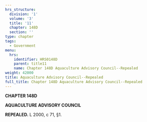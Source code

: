 ```yaml
---
hrs_structure:
  division: '1'
  volume: '3'
  title: '11'
  chapter: 148D
  section: ''
type: chapter
tags:
  - Government
menu:
  hrs:
    identifier: HRS0148D
    parent: title11
    name: Chapter 148D Aquaculture Advisory Council--Repealed
weight: 42000
title: Aquaculture Advisory Council--Repealed
full_title: Chapter 148D Aquaculture Advisory Council--Repealed
---
```

**CHAPTER 148D**

**AQUACULTURE ADVISORY COUNCIL**

**REPEALED.** L 2000, c 71, §1.